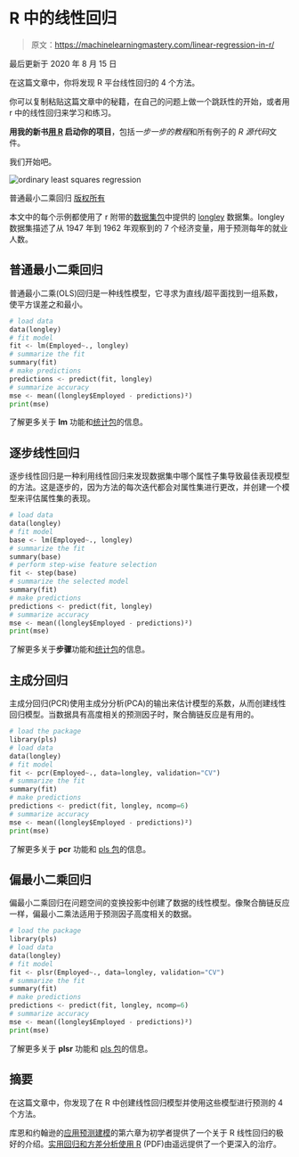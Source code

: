 # R 中的线性回归

> 原文：<https://machinelearningmastery.com/linear-regression-in-r/>

最后更新于 2020 年 8 月 15 日

在这篇文章中，你将发现 R 平台线性回归的 4 个方法。

你可以复制粘贴这篇文章中的秘籍，在自己的问题上做一个跳跃性的开始，或者用 r 中的线性回归来学习和练习。

**用我的新书[用 R](https://machinelearningmastery.com/machine-learning-with-r/) 启动你的项目**，包括*一步一步的教程*和所有例子的 *R 源代码*文件。

我们开始吧。

![ordinary least squares regression](https://machinelearningmastery.com/wp-content/uploads/2014/07/ordinary-least-squares-regression.png)

普通最小二乘回归
[版权所有](https://en.wikipedia.org/wiki/File:Linear_regression.svg)

本文中的每个示例都使用了 r 附带的[数据集包](http://stat.ethz.ch/R-manual/R-devel/library/datasets/html/00Index.html)中提供的 [longley](http://stat.ethz.ch/R-manual/R-devel/library/datasets/html/longley.html) 数据集。longley 数据集描述了从 1947 年到 1962 年观察到的 7 个经济变量，用于预测每年的就业人数。

## 普通最小二乘回归

普通最小二乘(OLS)回归是一种线性模型，它寻求为直线/超平面找到一组系数，使平方误差之和最小。

```py
# load data
data(longley)
# fit model
fit <- lm(Employed~., longley)
# summarize the fit
summary(fit)
# make predictions
predictions <- predict(fit, longley)
# summarize accuracy
mse <- mean((longley$Employed - predictions)²)
print(mse)
```

了解更多关于 **lm** 功能和[统计包](http://stat.ethz.ch/R-manual/R-devel/library/stats/html/00Index.html)的信息。

## 逐步线性回归

逐步线性回归是一种利用线性回归来发现数据集中哪个属性子集导致最佳表现模型的方法。这是逐步的，因为方法的每次迭代都会对属性集进行更改，并创建一个模型来评估属性集的表现。

```py
# load data
data(longley)
# fit model
base <- lm(Employed~., longley)
# summarize the fit
summary(base)
# perform step-wise feature selection
fit <- step(base)
# summarize the selected model
summary(fit)
# make predictions
predictions <- predict(fit, longley)
# summarize accuracy
mse <- mean((longley$Employed - predictions)²)
print(mse)
```

了解更多关于**步骤**功能和[统计包](http://stat.ethz.ch/R-manual/R-devel/library/stats/html/00Index.html)的信息。

## 主成分回归

主成分回归(PCR)使用主成分分析(PCA)的输出来估计模型的系数，从而创建线性回归模型。当数据具有高度相关的预测因子时，聚合酶链反应是有用的。

```py
# load the package
library(pls)
# load data
data(longley)
# fit model
fit <- pcr(Employed~., data=longley, validation="CV")
# summarize the fit
summary(fit)
# make predictions
predictions <- predict(fit, longley, ncomp=6)
# summarize accuracy
mse <- mean((longley$Employed - predictions)²)
print(mse)
```

了解更多关于 **pcr** 功能和 [pls 包](https://cran.r-project.org/web/packages/pls/index.html)的信息。

## 偏最小二乘回归

偏最小二乘回归在问题空间的变换投影中创建了数据的线性模型。像聚合酶链反应一样，偏最小二乘法适用于预测因子高度相关的数据。

```py
# load the package
library(pls)
# load data
data(longley)
# fit model
fit <- plsr(Employed~., data=longley, validation="CV")
# summarize the fit
summary(fit)
# make predictions
predictions <- predict(fit, longley, ncomp=6)
# summarize accuracy
mse <- mean((longley$Employed - predictions)²)
print(mse)
```

了解更多关于 **plsr** 功能和 [pls 包](https://cran.r-project.org/web/packages/pls/index.html)的信息。

## 摘要

在这篇文章中，你发现了在 R 中创建线性回归模型并使用这些模型进行预测的 4 个方法。

库恩和约翰逊的[应用预测建模](https://amzn.to/3iFPHhq)的第六章为初学者提供了一个关于 R 线性回归的极好的介绍。[实用回归和方差分析使用 R](https://cran.r-project.org/doc/contrib/Faraway-PRA.pdf) (PDF)由遥远提供了一个更深入的治疗。